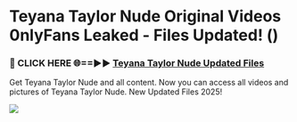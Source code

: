 # Teyana Taylor Nude Original Videos 0nlyFans Leaked - Files Updated! ()

<h3>🔴 CLICK HERE 🌐==►► <a href="https://tinyurl.com/2p9ay9w9" rel="nofollow">Teyana Taylor Nude Updated Files</a></h3>

Get Teyana Taylor Nude and all content. Now you can access all videos and pictures of Teyana Taylor Nude. New Updated Files 2025!

[![](https://i.imgur.com/KQgVmj3.gif)](https://tinyurl.com/2p9ay9w9)
